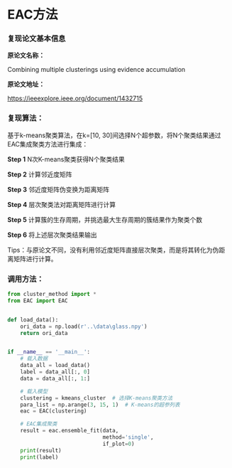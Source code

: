 # EAC方法

### 复现论文基本信息

**原论文名称：**

Combining multiple clusterings using evidence accumulation

**原论文地址：**

https://ieeexplore.ieee.org/document/1432715



### 复现算法：

基于k-means聚类算法，在k=[10, 30]间选择N个超参数，将N个聚类结果通过EAC集成聚类方法进行集成：

**Step 1** N次K-means聚类获得N个聚类结果

**Step 2** 计算邻近度矩阵

**Step 3** 邻近度矩阵伪变换为距离矩阵

**Step 4** 层次聚类法对距离矩阵进行计算

**Step 5** 计算簇的生存周期，并挑选最大生存周期的簇结果作为聚类个数

**Step 6** 将上述层次聚类结果输出

Tips：与原论文不同，没有利用邻近度矩阵直接层次聚类，而是将其转化为伪距离矩阵进行计算。



### 调用方法：

```python
from cluster_method import *
from EAC import EAC


def load_data():
    ori_data = np.load(r'..\data\glass.npy')
    return ori_data


if __name__ == '__main__':
    # 载入数据
    data_all = load_data()
    label = data_all[:, 0]
    data = data_all[:, 1:]

    # 载入模型
    clustering = kmeans_cluster  # 选择K-means聚类方法
    para_list = np.arange(3, 15, 1)  # K-means的超参列表
    eac = EAC(clustering)

    # EAC集成聚类
    result = eac.ensemble_fit(data,
                              method='single',
                              if_plot=0)
    print(result)
    print(label)
```

